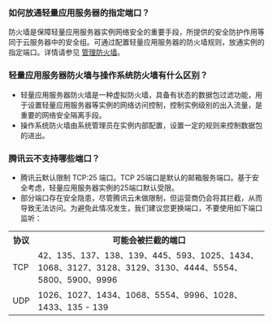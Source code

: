 [](id:Q12)
### 如何放通轻量应用服务器的指定端口？
防火墙是保障轻量应用服务器实例网络安全的重要手段，所提供的安全防护作用等同于云服务器中的安全组。可通过配置轻量应用服务器的防火墙规则，放通实例的指定端口。详情请参见 [管理防火墙](https://cloud.tencent.com/document/product/1207/44577)。

[](id:Q44)
### 轻量应用服务器防火墙与操作系统防火墙有什么区别？
- 轻量应用服务器防火墙是一种虚拟防火墙，具备有状态的数据包过滤功能，用于设置轻量应用服务器等实例的网络访问控制，控制实例级别的出入流量，是重要的网络安全隔离手段。
- 操作系统防火墙由系统管理员在实例内部配置，设置一定的规则来控制数据包的进出。

[](id:Q36)
### 腾讯云不支持哪些端口？

- 腾讯云默认限制 TCP:25 端口。TCP 25端口是默认的邮箱服务端口。基于安全考虑，轻量应用服务器实例的25端口默认受限。
- 部分端口存在安全隐患，尽管腾讯云未做限制，但运营商仍会将其拦截，从而导致无法访问。为避免此情况发生，我们建议您更换端口，不要使用如下端口监听：
<table>
	<tr>
		<th>协议</th><th>可能会被拦截的端口</th>
		</tr>
		<tr>
		<td>TCP</td><td>42、135、137、138、139、445、593、1025、1434、1068、3127、3128、3129、3130、4444、5554、5800、5900、9996</td>
	</tr>
	<tr>
		<td>UDP</td><td>1026、1027、1434、1068、5554、9996、1028、1433、135 - 139</td>
	</tr>
</table>
